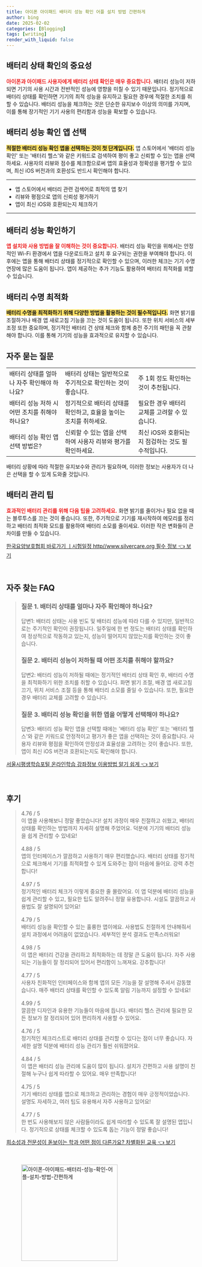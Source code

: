 ```yaml
---
title: 아이폰 아이패드 배터리 성능 확인 어플 설치 방법 간편하게
author: bing
date: 2025-02-02
categories: [Blogging]
tags: [writing]
render_with_liquid: false
---
```



<h2 id='배터리_상태_확인의_중요성'>배터리 상태 확인의 중요성</h2>

<p><b><span style="color: #ee2323;">아이폰과 아이패드 사용자에게 배터리 상태 확인은 매우 중요합니다.</span></b> 배터리 성능이 저하되면 기기의 사용 시간과 전반적인 성능에 영향을 미칠 수 있기 때문입니다. 정기적으로 배터리 상태를 확인하면 기기의 최적 성능을 유지하고 필요한 경우에 적절한 조치를 취할 수 있습니다. 배터리 성능을 체크하는 것은 단순한 유지보수 이상의 의미를 가지며, 이를 통해 장기적인 기기 사용의 편리함과 성능을 확보할 수 있습니다.</p>

<h2 id='배터리_성능_확인_앱_선택'>배터리 성능 확인 앱 선택</h2>

<p><b><span style="background-color: #ffe066;">적절한 배터리 성능 확인 앱을 선택하는 것이 첫 단계입니다.</span></b> 앱 스토어에서 '배터리 성능 확인' 또는 '배터리 헬스'와 같은 키워드로 검색하여 평이 좋고 신뢰할 수 있는 앱을 선택하세요. 사용자의 리뷰와 점수를 체크함으로써 앱의 효율성과 정확성을 평가할 수 있으며, 최신 iOS 버전과의 호환성도 반드시 확인해야 합니다.</p>

<hr />

<ul>
    <li>앱 스토어에서 배터리 관련 검색어로 최적의 앱 찾기</li>
    <li>리뷰와 평점으로 앱의 신뢰성 평가하기</li>
    <li>앱이 최신 iOS와 호환되는지 체크하기</li>
</ul>

<hr />

<h2 id='배터리_성능_확인하기'>배터리 성능 확인하기</h2>

<p><b><span style="color: #ee2323;">앱 설치와 사용 방법을 잘 이해하는 것이 중요합니다.</span></b> 배터리 성능 확인을 위해서는 안정적인 Wi-Fi 환경에서 앱을 다운로드하고 설치 후 요구되는 권한을 부여해야 합니다. 이후에는 앱을 통해 배터리 상태를 정기적으로 확인할 수 있으며, 이러한 체크는 기기 수명 연장에 많은 도움이 됩니다. 앱이 제공하는 추가 기능도 활용하여 배터리 최적화를 꾀할 수 있습니다.</p>

<h2 id='배터리_수명_최적화'>배터리 수명 최적화</h2>

<p><b><span style="background-color: #ffe066;">배터리 수명을 최적화하기 위해 다양한 방법을 활용하는 것이 필수적입니다.</span></b> 화면 밝기를 조절하거나 배경 앱 새로고침 기능을 끄는 것이 도움이 됩니다. 또한 위치 서비스의 세부 조정 또한 중요하며, 정기적인 배터리 건 상태 체크와 함께 충전 주기의 패턴을 꼭 관찰해야 합니다. 이를 통해 기기의 성능을 효과적으로 유지할 수 있습니다.</p>

<h2 id='자주_묻는_질문'>자주 묻는 질문</h2>

<table>
    <tr>
        <td>배터리 상태를 얼마나 자주 확인해야 하나요?</td>
        <td>배터리 상태는 일반적으로 주기적으로 확인하는 것이 좋습니다.</td>
        <td>주 1회 정도 확인하는 것이 추천됩니다.</td>
    </tr>
    <tr>
        <td>배터리 성능 저하 시 어떤 조치를 취해야 하나요?</td>
        <td>정기적으로 배터리 상태를 확인하고, 효율을 높이는 조치를 취하세요.</td>
        <td>필요한 경우 배터리 교체를 고려할 수 있습니다.</td>
    </tr>
    <tr>
        <td>배터리 성능 확인 앱 선택 방법은?</td>
        <td>신뢰할 수 있는 앱을 선택하여 사용자 리뷰와 평가를 확인하세요.</td>
        <td>최신 iOS와 호환되는지 점검하는 것도 필수적입니다.</td>
    </tr>
</table>

<p>배터리 상황에 따라 적절한 유지보수와 관리가 필요하며, 이러한 정보는 사용자가 더 나은 선택을 할 수 있게 도와줄 것입니다.</p>

<h2 id='배터리_관리_팁'>배터리 관리 팁</h2>

<p><b><span style="color: #ee2323;">효과적인 배터리 관리를 위해 다음 팁을 고려하세요.</span></b> 화면 밝기를 줄이거나 필요 없을 때는 블루투스를 끄는 것이 좋습니다. 또한, 주기적으로 기기를 재시작하여 메모리를 정리하고 배터리 최적화 모드를 활용하여 배터리 소모를 줄이세요. 이러한 작은 변화들이 큰 차이를 만들 수 있습니다.</p>


<p><a class="click-button" title="한국요양보호협회 바로가기 ㅣ시험일정 http//www.silvercare.org 필수 정보" href="https://adkhouse.github.io/posts/%ED%95%9C%EA%B5%AD%EC%9A%94%EC%96%91%EB%B3%B4%ED%98%B8%ED%98%91%ED%9A%8C-%EB%B0%94%EB%A1%9C%EA%B0%80%EA%B8%B0-%E3%85%A3%EC%8B%9C%ED%97%98%EC%9D%BC%EC%A0%95-httpwww.silvercare.org-%ED%95%84%EC%88%98-%EC%A0%95%EB%B3%B4/" rel="dofollow">한국요양보호협회 바로가기 ㅣ시험일정 http//www.silvercare.org 필수 정보 👈 보기</a></p><br>
<h2 id='자주_찾는_FAQ'>자주 찾는 FAQ</h2>
<div itemscope="" itemtype="https://schema.org/FAQPage"> 
<blockquote> 
<div itemscope="" itemprop="mainEntity" itemtype="https://schema.org/Question"> 
<h3 itemprop="name">질문 1. 배터리 상태를 얼마나 자주 확인해야 하나요?</h3> 
<div itemscope="" itemprop="acceptedAnswer" itemtype="https://schema.org/Answer"> 
<span itemprop="text"> 
<p>답변1: 배터리 상태는 사용 빈도 및 배터리 성능에 따라 다를 수 있지만, 일반적으로는 주기적인 확인이 권장됩니다. 일주일에 한 번 정도는 배터리 상태를 확인하여 정상적으로 작동하고 있는지, 성능이 떨어지지 않았는지를 확인하는 것이 좋습니다.</p> 
</span> 
</div> 
</div> 

<div itemscope="" itemprop="mainEntity" itemtype="https://schema.org/Question"> 
<h3 itemprop="name">질문 2. 배터리 성능이 저하될 때 어떤 조치를 취해야 할까요?</h3> 
<div itemscope="" itemprop="acceptedAnswer" itemtype="https://schema.org/Answer"> 
<span itemprop="text"> 
<p>답변2: 배터리 성능이 저하될 때에는 정기적인 배터리 상태 확인 후, 배터리 수명을 최적화하기 위한 조치를 취할 수 있습니다. 화면 밝기 조절, 배경 앱 새로고침 끄기, 위치 서비스 조절 등을 통해 배터리 소모를 줄일 수 있습니다. 또한, 필요한 경우 배터리 교체를 고려할 수 있습니다.</p> 
</span> 
</div> 
</div> 

<div itemscope="" itemprop="mainEntity" itemtype="https://schema.org/Question"> 
<h3 itemprop="name">질문 3. 배터리 성능 확인을 위한 앱을 어떻게 선택해야 하나요?</h3> 
<div itemscope="" itemprop="acceptedAnswer" itemtype="https://schema.org/Answer"> 
<span itemprop="text"> 
<p>답변3: 배터리 성능 확인 앱을 선택할 때에는 '배터리 성능 확인' 또는 '배터리 헬스'와 같은 키워드로 안정적이고 평가가 좋은 앱을 선택하는 것이 중요합니다. 사용자 리뷰와 평점을 확인하여 안정성과 효율성을 고려하는 것이 좋습니다. 또한, 앱이 최신 iOS 버전과 호환되는지도 확인해야 합니다.</p> 
</span> 
</div> 
</div> 
</blockquote> 
</div>
<p><a class="click-button" title="서울시평생학습포털 온라인학습 강좌정보 이용방법 알기 쉽게" href="https://adkhouse.github.io/posts/%EC%84%9C%EC%9A%B8%EC%8B%9C%ED%8F%89%EC%83%9D%ED%95%99%EC%8A%B5%ED%8F%AC%ED%84%B8-%EC%98%A8%EB%9D%BC%EC%9D%B8%ED%95%99%EC%8A%B5-%EA%B0%95%EC%A2%8C%EC%A0%95%EB%B3%B4-%EC%9D%B4%EC%9A%A9%EB%B0%A9%EB%B2%95-%EC%95%8C%EA%B8%B0-%EC%89%BD%EA%B2%8C/" rel="dofollow">서울시평생학습포털 온라인학습 강좌정보 이용방법 알기 쉽게 👈 보기</a></p><br>
<h2 id='후기'>후기</h2>
<div itemscope itemtype="https://schema.org/Product">
  <blockquote>
  <div itemprop="review" itemscope itemtype="https://schema.org/Review">
      <div itemprop="reviewRating" itemscope itemtype="https://schema.org/Rating"> <span itemprop="ratingValue">4.76</span> / <span itemprop="bestRating">5</span> </div>
      <span itemprop="reviewBody">이 앱을 사용해보니 정말 좋았습니다! 설치 과정이 매우 친절하고 쉬웠고, 배터리 상태를 확인하는 방법까지 자세히 설명해 주었어요. 덕분에 기기의 배터리 성능을 쉽게 관리할 수 있네요!</span>
  </div>
  <br>
  <div itemprop="review" itemscope itemtype="https://schema.org/Review">
      <div itemprop="reviewRating" itemscope itemtype="https://schema.org/Rating"> <span itemprop="ratingValue">4.88</span> / <span itemprop="bestRating">5</span> </div>
      <span itemprop="reviewBody">앱의 인터페이스가 깔끔하고 사용하기 매우 편리했습니다. 배터리 상태를 정기적으로 체크해서 기기를 최적화할 수 있게 도와주는 점이 마음에 들어요. 강력 추천합니다!</span>
  </div>
  <br>
  <div itemprop="review" itemscope itemtype="https://schema.org/Review">
      <div itemprop="reviewRating" itemscope itemtype="https://schema.org/Rating"> <span itemprop="ratingValue">4.97</span> / <span itemprop="bestRating">5</span> </div>
      <span itemprop="reviewBody">정기적인 배터리 체크가 이렇게 중요한 줄 몰랐어요. 이 앱 덕분에 배터리 성능을 쉽게 관리할 수 있고, 필요한 팁도 알려주니 정말 유용합니다. 시설도 깔끔하고 사용법도 잘 설명되어 있어요!</span>
  </div>
  <br>
  <div itemprop="review" itemscope itemtype="https://schema.org/Review">
      <div itemprop="reviewRating" itemscope itemtype="https://schema.org/Rating"> <span itemprop="ratingValue">4.79</span> / <span itemprop="bestRating">5</span> </div>
      <span itemprop="reviewBody">배터리 성능을 확인할 수 있는 훌륭한 앱이에요. 사용법도 친절하게 안내해줘서 설치 과정에서 어려움이 없었습니다. 세부적인 분석 결과도 만족스러워요!</span>
  </div>
  <br>
  <div itemprop="review" itemscope itemtype="https://schema.org/Review">
      <div itemprop="reviewRating" itemscope itemtype="https://schema.org/Rating"> <span itemprop="ratingValue">4.98</span> / <span itemprop="bestRating">5</span> </div>
      <span itemprop="reviewBody">이 앱은 배터리 건강을 관리하고 최적화하는 데 정말 큰 도움이 됩니다. 자주 사용되는 기능들이 잘 정리되어 있어서 편리함이 느껴져요. 강추합니다!</span>
  </div>
  <br>
  <div itemprop="review" itemscope itemtype="https://schema.org/Review">
      <div itemprop="reviewRating" itemscope itemtype="https://schema.org/Rating"> <span itemprop="ratingValue">4.77</span> / <span itemprop="bestRating">5</span> </div>
      <span itemprop="reviewBody">사용자 친화적인 인터페이스와 함께 앱의 모든 기능을 잘 설명해 주셔서 감동했습니다. 매주 배터리 상태를 확인할 수 있도록 알림 기능까지 설정할 수 있네요!</span>
  </div>
  <br>
  <div itemprop="review" itemscope itemtype="https://schema.org/Review">
      <div itemprop="reviewRating" itemscope itemtype="https://schema.org/Rating"> <span itemprop="ratingValue">4.99</span> / <span itemprop="bestRating">5</span> </div>
      <span itemprop="reviewBody">깔끔한 디자인과 유용한 기능들이 마음에 듭니다. 배터리 헬스 관리에 필요한 모든 정보가 잘 정리되어 있어 편리하게 사용할 수 있어요.</span>
  </div>
  <br>
  <div itemprop="review" itemscope itemtype="https://schema.org/Review">
      <div itemprop="reviewRating" itemscope itemtype="https://schema.org/Rating"> <span itemprop="ratingValue">4.76</span> / <span itemprop="bestRating">5</span> </div>
      <span itemprop="reviewBody">정기적인 체크리스트로 배터리 상태를 관리할 수 있다는 점이 너무 좋습니다. 자세한 설명 덕분에 배터리 성능 관리가 훨씬 쉬워졌어요.</span>
  </div>
  <br>
  <div itemprop="review" itemscope itemtype="https://schema.org/Review">
      <div itemprop="reviewRating" itemscope itemtype="https://schema.org/Rating"> <span itemprop="ratingValue">4.84</span> / <span itemprop="bestRating">5</span> </div>
      <span itemprop="reviewBody">이 앱은 배터리 성능 관리에 도움이 많이 됩니다. 설치가 간편하고 사용 설명이 친절해 누구나 쉽게 따라할 수 있어요. 매우 만족합니다!</span>
  </div>
  <br>
  <div itemprop="review" itemscope itemtype="https://schema.org/Review">
      <div itemprop="reviewRating" itemscope itemtype="https://schema.org/Rating"> <span itemprop="ratingValue">4.75</span> / <span itemprop="bestRating">5</span> </div>
      <span itemprop="reviewBody">기기 배터리 상태를 앱으로 체크하고 관리하는 경험이 매우 긍정적이었습니다. 설명도 자세하고, 여러 팁도 유용해서 자주 사용하고 있어요!</span>
  </div>
  <br>
  <div itemprop="review" itemscope itemtype="https://schema.org/Review">
      <div itemprop="reviewRating" itemscope itemtype="https://schema.org/Rating"> <span itemprop="ratingValue">4.77</span> / <span itemprop="bestRating">5</span> </div>
      <span itemprop="reviewBody">한 번도 사용해보지 않은 사람들이라도 쉽게 따라할 수 있도록 잘 설명된 앱입니다. 정기적으로 상태를 체크할 수 있도록 돕는 기능이 정말 좋습니다!</span>
  </div>
  </blockquote>
</div>
<p><a class="click-button" title="희소성과 전문성이 돋보이는 학과 어떤 점이 다른가요? 차별화된 교육" href="https://adkhouse.github.io/posts/%ED%9D%AC%EC%86%8C%EC%84%B1%EA%B3%BC-%EC%A0%84%EB%AC%B8%EC%84%B1%EC%9D%B4-%EB%8F%8B%EB%B3%B4%EC%9D%B4%EB%8A%94-%ED%95%99%EA%B3%BC-%EC%96%B4%EB%96%A4-%EC%A0%90%EC%9D%B4-%EB%8B%A4%EB%A5%B8%EA%B0%80%EC%9A%94-%EC%B0%A8%EB%B3%84%ED%99%94%EB%90%9C-%EA%B5%90%EC%9C%A1/" rel="dofollow">희소성과 전문성이 돋보이는 학과 어떤 점이 다른가요? 차별화된 교육 👈 보기</a></p><br>
<figure class="image"><img src="https://adkhouse.github.io/assets/img/thumbnail/아이폰-아이패드-배터리-성능-확인-어플-설치-방법-간편하게.webp" alt="아이폰-아이패드-배터리-성능-확인-어플-설치-방법-간편하게" width="256" height="256"></figure>
